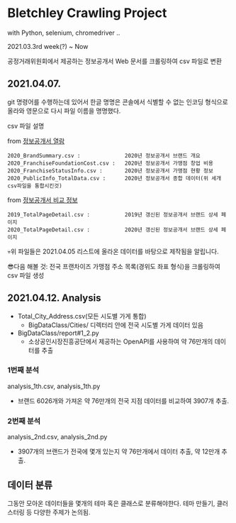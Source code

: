 # Bletchley Crawling Project
with Python, selenium, chromedriver .. 

2021.03.3rd week(?) ~ Now

공정거래위원회에서 제공하는 정보공개서 Web 문서를 크롤링하여 csv 파일로 변환

## 2021.04.07.

git 명령어를 수행하는데 있어서 한글 명명은 콘솔에서 식별할 수 없는 인코딩 형식으로 올라와 
영문으로 다시 파일 이름을 명명했다.    

csv 파일 설명

from [정보공개서 열람](https://franchise.ftc.go.kr/mnu/00013/program/userRqst/list.do)

    2020_BrandSummary.csv :              2020년 정보공개서 브랜드 개요
    2020_FranchiseFoundationCost.csv :   2020년 정보공개서 가맹점 창업 비용
    2020_FranchiseStatusInfo.csv :       2020년 정보공개서 가맹점 현황 정보
    2020_PublicInfo_TotalData.csv :      2020년 정보공개서 종합 데이터(위 세개 csv파일을 통합시킨것)

from [정보공개서 비교 정보](https://franchise.ftc.go.kr/mnu/00014/program/firHope/view.do)

    2019_TotalPageDetail.csv :           2019년 갱신된 정보공개서 브랜드 상세 페이지
    2020_TotalPageDetail.csv :           2020년 갱신된 정보공개서 브랜드 상세 페이지

💀위 파일들은 2021.04.05 리스트에 올라온 데이터를 바탕으로 제작됨을 알립니다.

😎다음 해볼 것: 전국 프랜차이즈 가맹점 주소 목록(경위도 좌표 형식)을 크롤링하여 csv 파일 생성

## 2021.04.12. Analysis
- Total_City_Address.csv(모든 시도별 가게 통합)
    - BigDataClass/Cities/ 디렉터리 안에 전국 시도별 가게 데이터 있음
- BigDataClass/report#1_2.py
    - 소상공인시장진흥공단에서 제공하는 OpenAPI를 사용하여 약 76만개의 데이터를 추출

### 1번째 분석
analysis_1th.csv, analysis_1th.py
- 브랜드 6026개와 가져온 약 76만개의 전국 지점 데이터를 비교하여 3907개 추출.
  
### 2번째 분석
analysis_2nd.csv, analysis_2nd.py

- 3907개의 브랜드가 전국에 몇개 있는지 약 76만개에서 데이터 추출, 약 12만개 추출.


## 데이터 분류
그동안 모아온 데이터들을 몇개의 테마 혹은 클래스로 분류해야한다.
테마 만들기, 클러스터링 등 다양한 주제가 논의됨.